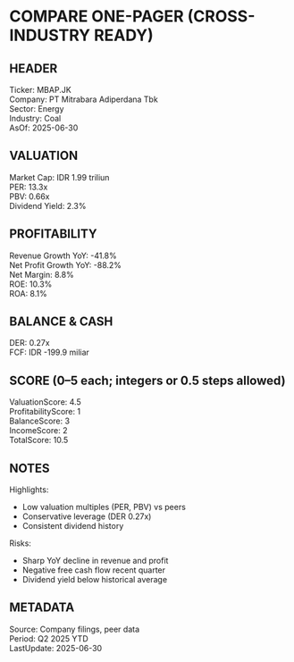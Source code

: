 # COMPARE ONE-PAGER (CROSS-INDUSTRY READY)

## HEADER
Ticker: MBAP.JK  
Company: PT Mitrabara Adiperdana Tbk  
Sector: Energy  
Industry: Coal  
AsOf: 2025-06-30

## VALUATION
Market Cap: IDR 1.99 triliun  
PER: 13.3x  
PBV: 0.66x  
Dividend Yield: 2.3%

## PROFITABILITY
Revenue Growth YoY: -41.8%  
Net Profit Growth YoY: -88.2%  
Net Margin: 8.8%  
ROE: 10.3%  
ROA: 8.1%

## BALANCE & CASH
DER: 0.27x  
FCF: IDR -199.9 miliar

## SCORE (0–5 each; integers or 0.5 steps allowed)
ValuationScore: 4.5  
ProfitabilityScore: 1  
BalanceScore: 3  
IncomeScore: 2  
TotalScore: 10.5

## NOTES
Highlights:
- Low valuation multiples (PER, PBV) vs peers
- Conservative leverage (DER 0.27x)
- Consistent dividend history

Risks:
- Sharp YoY decline in revenue and profit
- Negative free cash flow recent quarter
- Dividend yield below historical average

## METADATA
Source: Company filings, peer data  
Period: Q2 2025 YTD  
LastUpdate: 2025-06-30